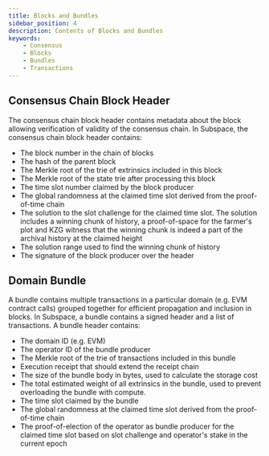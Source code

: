 ```yaml
---
title: Blocks and Bundles
sidebar_position: 4
description: Contents of Blocks and Bundles
keywords:
    - Consensus
    - Blocks
    - Bundles
    - Transactions
---
```


## Consensus Chain Block Header

The consensus chain block header contains metadata about the block allowing verification of validity of the consensus chain. In Subspace, the consensus chain block header contains:
- The block number in the chain of blocks
- The hash of the parent block
- The Merkle root of the trie of extrinsics included in this block
- The Merkle root of the state trie after processing this block
- The time slot number claimed by the block producer
- The global randomness at the claimed time slot derived from the proof-of-time chain
- The solution to the slot challenge for the claimed time slot. The solution includes a winning chunk of history, a proof-of-space for the farmer's plot and KZG witness that the winning chunk is indeed a part of the archival history at the claimed height
- The solution range used to find the winning chunk of history
- The signature of the block producer over the header

## Domain Bundle

A bundle contains multiple transactions in a particular domain (e.g. EVM contract calls) grouped together for efficient propagation and inclusion in blocks. In Subspace, a bundle contains a signed header and a list of transactions. A bundle header contains:
- The domain ID (e.g. EVM)
- The operator ID of the bundle producer
- The Merkle root of the trie of transactions included in this bundle
- Execution receipt that should extend the receipt chain
- The size of the bundle body in bytes, used to calculate the storage cost
- The total estimated weight of all extrinsics in the bundle, used to prevent overloading the bundle with compute.
- The time slot claimed by the bundle
- The global randomness at the claimed time slot derived from the proof-of-time chain
- The proof-of-election of the operator as bundle producer for the claimed time slot based on slot challenge and operator's stake in the current epoch